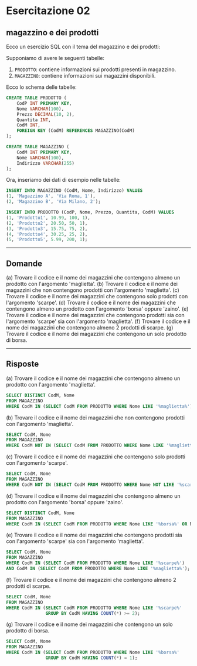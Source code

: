 # Esercitazione 02

## magazzino e dei prodotti

Ecco un esercizio SQL con il tema del magazzino e dei prodotti:

Supponiamo di avere le seguenti tabelle:

1. `PRODOTTO`: contiene informazioni sui prodotti presenti in magazzino.
2. `MAGAZZINO`: contiene informazioni sui magazzini disponibili.

Ecco lo schema delle tabelle:

```sql
CREATE TABLE PRODOTTO (
    CodP INT PRIMARY KEY,
    Nome VARCHAR(100),
    Prezzo DECIMAL(10, 2),
    Quantita INT,
    CodM INT,
    FOREIGN KEY (CodM) REFERENCES MAGAZZINO(CodM)
);

CREATE TABLE MAGAZZINO (
    CodM INT PRIMARY KEY,
    Nome VARCHAR(100),
    Indirizzo VARCHAR(255)
);
```

Ora, inseriamo dei dati di esempio nelle tabelle:

```sql
INSERT INTO MAGAZZINO (CodM, Nome, Indirizzo) VALUES
(1, 'Magazzino A', 'Via Roma, 1'),
(2, 'Magazzino B', 'Via Milano, 2');

INSERT INTO PRODOTTO (CodP, Nome, Prezzo, Quantita, CodM) VALUES
(1, 'Prodotto1', 10.99, 100, 1),
(2, 'Prodotto2', 20.50, 50, 1),
(3, 'Prodotto3', 15.75, 75, 2),
(4, 'Prodotto4', 30.25, 25, 2),
(5, 'Prodotto5', 5.99, 200, 1);
```

---

## Domande

(a) Trovare il codice e il nome dei magazzini che contengono almeno un prodotto con l'argomento 'maglietta'.
(b) Trovare il codice e il nome dei magazzini che non contengono prodotti con l'argomento 'maglietta'.
(c) Trovare il codice e il nome dei magazzini che contengono solo prodotti con l'argomento 'scarpe'.
(d) Trovare il codice e il nome dei magazzini che contengono almeno un prodotto con l'argomento 'borsa' oppure 'zaino'.
(e) Trovare il codice e il nome dei magazzini che contengono prodotti sia con l'argomento 'scarpe' sia con l'argomento 'maglietta'.
(f) Trovare il codice e il nome dei magazzini che contengono almeno 2 prodotti di scarpe.
(g) Trovare il codice e il nome dei magazzini che contengono un solo prodotto di borsa.

---

## Risposte

(a) Trovare il codice e il nome dei magazzini che contengono almeno un prodotto con l'argomento 'maglietta'.

```sql
SELECT DISTINCT CodM, Nome
FROM MAGAZZINO
WHERE CodM IN (SELECT CodM FROM PRODOTTO WHERE Nome LIKE '%maglietta%');
```

(b) Trovare il codice e il nome dei magazzini che non contengono prodotti con l'argomento 'maglietta'.

```sql
SELECT CodM, Nome
FROM MAGAZZINO
WHERE CodM NOT IN (SELECT CodM FROM PRODOTTO WHERE Nome LIKE '%maglietta%');
```

(c) Trovare il codice e il nome dei magazzini che contengono solo prodotti con l'argomento 'scarpe'.

```sql
SELECT CodM, Nome
FROM MAGAZZINO
WHERE CodM NOT IN (SELECT CodM FROM PRODOTTO WHERE Nome NOT LIKE '%scarpe%');
```

(d) Trovare il codice e il nome dei magazzini che contengono almeno un prodotto con l'argomento 'borsa' oppure 'zaino'.

```sql
SELECT DISTINCT CodM, Nome
FROM MAGAZZINO
WHERE CodM IN (SELECT CodM FROM PRODOTTO WHERE Nome LIKE '%borsa%' OR Nome LIKE '%zaino%');
```

(e) Trovare il codice e il nome dei magazzini che contengono prodotti sia con l'argomento 'scarpe' sia con l'argomento 'maglietta'.

```sql
SELECT CodM, Nome
FROM MAGAZZINO
WHERE CodM IN (SELECT CodM FROM PRODOTTO WHERE Nome LIKE '%scarpe%')
AND CodM IN (SELECT CodM FROM PRODOTTO WHERE Nome LIKE '%maglietta%');
```

(f) Trovare il codice e il nome dei magazzini che contengono almeno 2 prodotti di scarpe.

```sql
SELECT CodM, Nome
FROM MAGAZZINO
WHERE CodM IN (SELECT CodM FROM PRODOTTO WHERE Nome LIKE '%scarpe%'
               GROUP BY CodM HAVING COUNT(*) >= 2);
```

(g) Trovare il codice e il nome dei magazzini che contengono un solo prodotto di borsa.

```sql
SELECT CodM, Nome
FROM MAGAZZINO
WHERE CodM IN (SELECT CodM FROM PRODOTTO WHERE Nome LIKE '%borsa%'
               GROUP BY CodM HAVING COUNT(*) = 1);
```
